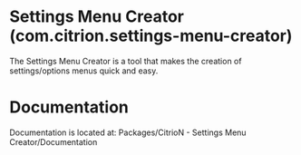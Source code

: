 # Settings Menu Creator (com.citrion.settings-menu-creator)

The Settings Menu Creator is a tool that makes the creation of settings/options menus quick and easy.

# Documentation

Documentation is located at:
Packages/CitrioN - Settings Menu Creator/Documentation